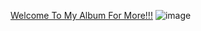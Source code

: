<a href="http://una.luxury0001.com">Welcome To My Album For More!!!</a>
![image](https://user-images.githubusercontent.com/102607806/160644258-55e4e392-3133-4bfa-9881-f53492c736ca.png)
